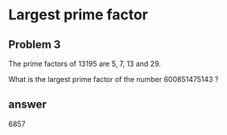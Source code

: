 # Largest prime factor
Problem 3
---

The prime factors of 13195 are 5, 7, 13 and 29.

What is the largest prime factor of the number 600851475143 ?
    
answer
---
6857